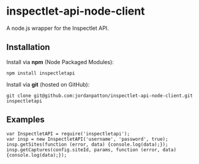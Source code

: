 # inspectlet-api-node-client

A node.js wrapper for the Inspectlet API.

## Installation

Install via **npm** (Node Packaged Modules):

    npm install inspectletapi

Install via **git** (hosted on GitHub):

    git clone git@github.com:jordanpatton/inspectlet-api-node-client.git inspectletapi

## Examples

    var InspectletAPI = require('inspectletapi');
    var insp = new InspectletAPI('username', 'password', true);
    insp.getSites(function (error, data) {console.log(data);});
    insp.getCaptures(config.siteId, params, function (error, data) {console.log(data);});
